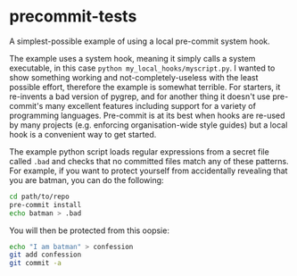 # precommit-tests

A simplest-possible example of using a local pre-commit system hook.

The example uses a system hook, meaning it simply calls a system executable, in this case `python my_local_hooks/myscript.py`. I wanted to show something working and not-completely-useless with the least possible effort, therefore the example is somewhat terrible. For starters, it re-invents a bad version of pygrep, and for another thing it doesn't use pre-commit's many excellent features including support for a variety of programming languages. Pre-commit is at its best when hooks are re-used by many projects (e.g. enforcing organisation-wide style guides) but a local hook is a convenient way to get started.

The example python script loads regular expressions from a secret file called `.bad` and checks that no committed files match any of these patterns. For example, if you want to protect yourself from accidentally revealing that you are batman, you can do the following:

```bash
cd path/to/repo
pre-commit install
echo batman > .bad 
```

You will then be protected from this oopsie:

```bash
echo "I am batman" > confession
git add confession
git commit -a
```

